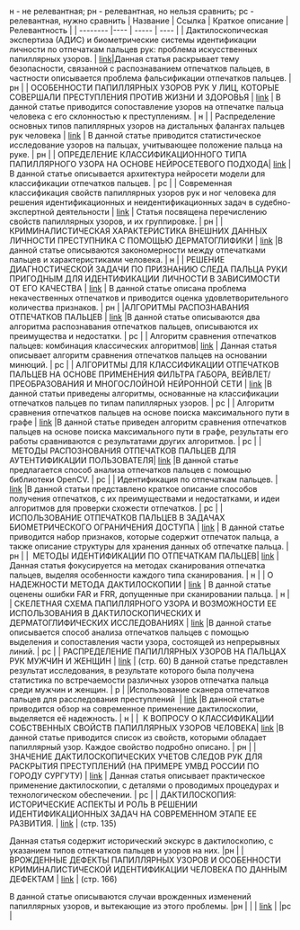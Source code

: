 н - не релевантная;
рн - релевантная, но нельзя сравнить;
рс - релевантная, нужно сравнить 
| Название | Ссылка | Краткое описание | Релевантность |
| -------- |---- | ----- | ---- |
| Дактилоскопическая экспертиза (АДИС) и биометрические системы идентификации личности по отпечаткам пальцев рук: проблема искусственных папиллярных узоров. | [link](https://www.pac.by/press-center/media-about-academy-of-management/2015/%D0%9F34_%D0%9D%D0%9D%D0%BE%D0%B2%D0%B3%D0%BE%D1%80%D0%BE%D0%B4_200519_%D0%98%D0%9F%D0%A3+%D0%91%D0%B8%D0%BE%D0%BC%D0%B5%D1%82%D1%80%D0%B8%D1%8F.pdf)|Данная статья раскрывает тему безопасности, связанной с распознаванием отпечатков пальцев, в частности описывается проблема фальсификации отпечатков пальцев. | рн |
| ОСОБЕННОСТИ ПАПИЛЛЯРНЫХ УЗОРОВ РУК У ЛИЦ, КОТОРЫЕ СОВЕРШАЛИ ПРЕСТУПЛЕНИЯ ПРОТИВ ЖИЗНИ И ЗДОРОВЬЯ  | [link](https://ibn.idsi.md/sites/default/files/imag_file/78-82_31.pdf ) | В данной статье приводится сопоставление узоров на отпечатке пальца человека с его склонностью к преступлениям.  | н |
| Распределение основных типов папиллярных узоров на дистальных фалангах пальцев рук человека | [link](https://www.mediasphera.ru/issues/sudebno-meditsinskaya-ekspertiza/2019/1/1003945212019011017 ) | В данной статье приводится статистическое исследование узоров на пальцах, учитывающее положение пальца на руке.   | рн |
| ОПРЕДЕЛЕНИЕ КЛАССИФИКАЦИОННОГО ТИПА ПАПИЛЛЯРНОГО УЗОРА НА ОСНОВЕ НЕЙРОСЕТЕВОГО ПОДХОДА| [link](https://cj.bgu.ru/reader/article.aspx?id=27104 ) | В данной статье описывается архитектура нейросети модели для классификации отпечатков пальцев.    | рс |
| Современная классификация свойств папиллярных узоров рук и ног человека для решения идентификационных и неидентификационных задач в судебно-экспертной деятельности | [link](https://elibrary.ru/download/elibrary_47420708_53896920.pdf ) | Статья посвящена перечислению свойств папиллярных узоров, и их группировке. | рн |
| КРИМИНАЛИСТИЧЕСКАЯ ХАРАКТЕРИСТИКА ВНЕШНИХ ДАННЫХ ЛИЧНОСТИ ПРЕСТУПНИКА С ПОМОЩЬЮ ДЕРМАТОГЛИФИКИ | [link](https://moluch.ru/conf/law/archive/37/581 ) |В данной статье описываются закономерности между отпечатками пальцев и характеристиками человека.  | н |
| РЕШЕНИЕ ДИАГНОСТИЧЕСКОЙ ЗАДАЧИ ПО ПРИЗНАНИЮ СЛЕДА ПАЛЬЦА РУКИ ПРИГОДНЫМ ДЛЯ ИДЕНТИФИКАЦИИ ЛИЧНОСТИ В ЗАВИСИМОСТИ ОТ ЕГО КАЧЕСТВА | [link](https://elib.institutemvd.by/jspui/bitstream/MVD_NAM/8521/1/Yumatov%20S.%20V..pdf ) | В данной статье описана проблема некачественных отпечатков и приводится оценка удовлетворительного количества признаков.  | рн |
|АЛГОРИТМЫ РАСПОЗНАВАНИЯ ОТПЕЧАТКОВ ПАЛЬЦЕВ | [link](https://cyberleninka.ru/article/n/algoritmy-raspoznavaniya-otpechatkov-paltsev ) |В данной статье описываются два алгоритма распознавания отпечатков пальцев, описываются их преимущества и недостатки.  | рс |
| Алгоритм сравнения отпечатков пальцев: комбинация классических алгоритмов| [link](https://habr.com/ru/companies/samsung/articles/842578/  ) | Данная статья описывает алгоритм сравнения отпечатков пальцев на основании минюций. | рс |
| АЛГОРИТМЫ ДЛЯ КЛАССИФИКАЦИИ ОТПЕЧАТКОВ ПАЛЬЦЕВ НА ОСНОВЕ ПРИМЕНЕНИЯ ФИЛЬТРА ГАБОРА, ВЕЙВЛЕТ/ПРЕОБРАЗОВАНИЯ И МНОГОСЛОЙНОЙ НЕЙРОННОЙ СЕТИ | [link]( https://cyberleninka.ru/article/n/algoritmy-dlya-klassifikatsii-otpechatkov-paltsev-na-osnove-primeneniya-filtra-gabora-veyvletspreobrazovaniya-i-mnogosloynoy ) |В данной статьи приведены алгоритмы, основанные на классификации отпечатков пальцев по типам папиллярных узоров.  | рс |
| Алгоритм сравнения отпечатков пальцев на основе поиска максимального пути в графе | [link]( https://www.mathnet.ru/php/archive.phtml?wshow=paper&jrnid=ista&paperid=128&option_lang=rus ) |В данной статье приведен алгоритм сравнения отпечатков пальцев на основе поиска максимального пути в графе, результаты его работы сравниваются с результатами других алгоритмов.  | рс |
|  МЕТОДЫ РАСПОЗНОВАНИЯ ОТПЕЧАТКОВ ПАЛЬЦЕВ ДЛЯ АУТЕНТИФИКАЦИИ ПОЛЬЗОВАТЕЛЯ| [link]( https://www.elibrary.ru/download/elibrary_42560367_93751199.pdf ) |В данной статье предлагается способ анализа отпечатков пальцев с помощью библиотеки OpenCV.  | рс |
| Идентификация по отпечаткам пальцев. | [link]( https://bms.ucoz.ru/statii/identifikacija_po_otpechatkam_palcev.pdf) |В данной статьи представлено краткое описание способов получения отпечатков, с их преимуществами и недостатками, и идеи алгоритмов для проверки схожести отпечатков.   | рс |
| ИСПОЛЬЗОВАНИЕ ОТПЕЧАТКОВ ПАЛЬЦЕВ В ЗАДАЧАХ БИОМЕТРИЧЕСКОГО ОГРАНИЧЕНИЯ ДОСТУПА | [link](https://s.natural-sciences.ru/pdf/2011/7/128.pdf  ) | В данной статье приводится набор признаков, которые содержит отпечаток пальца, а также описание структуры для хранения данных об отпечатке пальца. | рн |
|  МЕТОДЫ ИДЕНТИФИКАЦИИ ПО ОТПЕЧАТКАМ ПАЛЬЦЕВ| [link]( https://network-journal.mpei.ac.ru/ru/27/13/6/article.htm ) | Данная статья фокусируется на методах сканирования отпечатка пальцев, выделяя особенности каждого типа сканирования. | н |
| О НАДЕЖНОСТИ МЕТОДА ДАКТИЛОСКОПИИ | [link]( https://aeterna-ufa.ru/sbornik/NK-75-2.pdf#page=109 ) | В данной статье оценены ошибки FAR и FRR, допущенные при сканировании пальца. | н |
| СКЕЛЕТНАЯ СХЕМА ПАПИЛЛЯРНОГО УЗОРА И ВОЗМОЖНОСТИ ЕЕ ИСПОЛЬЗОВАНИЯ В ДАКТИЛОСКОПИЧЕСКИХ И ДЕРМАТОГЛИФИЧЕСКИХ ИССЛЕДОВАНИЯХ | [link](https://web.archive.org/web/20200210124142id_/http://va-mvd.ru/sudek/archive/54.pdf#page=38  ) |В данной статье описывается способ анализа отпечатков пальцев с помощью выделения и сопоставления части узора, состоящей из непрерывных линий.  | рс |
| РАСПРЕДЕЛЕНИЕ ПАПИЛЛЯРНЫХ УЗОРОВ НА ПАЛЬЦАХ РУК МУЖЧИН И ЖЕНЩИН | [link](https://elib.gsmu.by/handle/GomSMU/9062  ) | (стр. 60) 
В данной статье представлен результат исследования, в результате которого была получена статистика по встречаемости различных узоров отпечатка пальца среди мужчин и женщин. | р |
|Использование сканера отпечатков пальцев для расследования преступлений  | [link](https://olymp.msu.ru/archive/Lomonosov_2015/data/7156/uid83541_report.pdf  ) |В данной статье приводится обзор на современное применение дактилоскопии, выделяется её надежность.  | н |
|  К ВОПРОСУ О КЛАССИФИКАЦИИ СОБСТВЕННЫХ СВОЙСТВ ПАПИЛЛЯРНЫХ УЗОРОВ ЧЕЛОВЕКА| [link](https://elibrary.ru/download/elibrary_25599355_66235940.PDF  ) |В данной статье приводится список из свойств, которыми обладает папиллярный узор. Каждое свойство подробно описано.  | рн |
|  ЗНАЧЕНИЕ ДАКТИЛОСКОПИЧЕСКИХ УЧЕТОВ СЛЕДОВ РУК ДЛЯ РАСКРЫТИЯ ПРЕСТУПЛЕНИЙ (НА ПРИМЕРЕ УМВД РОССИИ ПО ГОРОДУ СУРГУТУ) | [link]( https://s.applied-research.ru/pdf/2016/2-3/8482.pdf ) | Данная статья описывает практическое применение дактилоскопии, с деталями о проводимых процедурах и технологическом обеспечении. | рс |
| ДАКТИЛОСКОПИЯ: ИСТОРИЧЕСКИЕ АСПЕКТЫ И РОЛЬ В РЕШЕНИИ ИДЕНТИФИКАЦИОННЫХ ЗАДАЧ НА СОВРЕМЕННОМ ЭТАПЕ ЕЕ РАЗВИТИЯ. | [link](https://elibrary.ru/download/elibrary_38557701_42204720.pdf  ) | (стр. 135) 

Данная статья содержит исторический экскурс в дактилоскопию, с указанием типов отпечатков пальцев и узоров на них. |рн |
| ВРОЖДЕННЫЕ ДЕФЕКТЫ ПАПИЛЛЯРНЫХ УЗОРОВ И ОСОБЕННОСТИ КРИМИНАЛИСТИЧЕСКОЙ ИДЕНТИФИКАЦИИ ЧЕЛОВЕКА ПО ДАННЫМ ДЕФЕКТАМ | [link](https://elibrary_44262462_11919534.pdf ) | (стр. 166) 

В данной статье описываются случаи врожденных изменений папиллярных узоров, и вытекающие из этого проблемы. |рн |
|  | [link]( ) | |рс |



